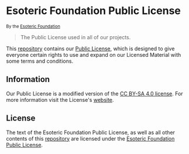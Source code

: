 # Esoteric Foundation Public License

<sup>By the [Esoteric Foundation](https://esoteric.foundation)</sup>

> The Public License used in all of our projects.

This [repository](https://github.com/EsotericFoundation/license) contains our [Public License](./Esoteric%20Foundation%20Public%20License.txt), which is designed to give everyone certain rights to use and expand on our Licensed Material with some terms and conditions.

## Information

Our Public License is a modified version of the [CC BY-SA 4.0 license](./assets/text/licenses/CC%20BY-SA%204.0.txt). For more information visit the License's [website](https://esoteric.foundation/license).

## License

The text of the Esoteric Foundation Public License, as well as all other contents of this [repository](https://github.com/EsotericFoundation/license) are licensed under the [Esoteric Foundation Public License](./LICENSE).
